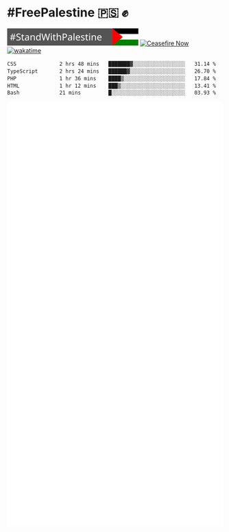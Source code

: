# #FreePalestine 🇵🇸 ✊

[![github](https://raw.githubusercontent.com/saedyousef/StandWithPalestine/main/badges/flat/StandWithPalestine.svg)](https://github.com/saedyousef/StandWithPalestine)
[![Ceasefire Now](https://badge.techforpalestine.org/default)](https://techforpalestine.org/learn-more)
[![wakatime](https://wakatime.com/badge/user/03bf07e2-4c78-4826-8603-8922f0241061.svg)](https://wakatime.com/@03bf07e2-4c78-4826-8603-8922f0241061)
<!-- [![committers.top badge](https://user-badge.committers.top/jordan_private/saedyousef.svg)](https://user-badge.committers.top/jordan_private/saedyousef) -->

<!-- ![Profile Views](https://visitor-badge.glitch.me/badge?page_id=saedyousef.saedyousef&left_color=grey&right_color=blue&left_text=👀+Profile+Views) -->



<!-- <img src="https://github-readme-stats.vercel.app/api?username=saedyousef&show_icons=true&count_private=true" width="100%" /> --> 

<!--START_SECTION:waka-->

```txt
CSS              2 hrs 48 mins   ███████▓░░░░░░░░░░░░░░░░░   31.14 %
TypeScript       2 hrs 24 mins   ██████▓░░░░░░░░░░░░░░░░░░   26.70 %
PHP              1 hr 36 mins    ████▒░░░░░░░░░░░░░░░░░░░░   17.84 %
HTML             1 hr 12 mins    ███▒░░░░░░░░░░░░░░░░░░░░░   13.41 %
Bash             21 mins         █░░░░░░░░░░░░░░░░░░░░░░░░   03.93 %
```

<!--END_SECTION:waka-->
    
<!-- ![github contribution grid snake animation](https://raw.githubusercontent.com/saedyousef/saedyousef/output/github-contribution-grid-snake.svg) -->


![Metrics](./github-metrics.svg)